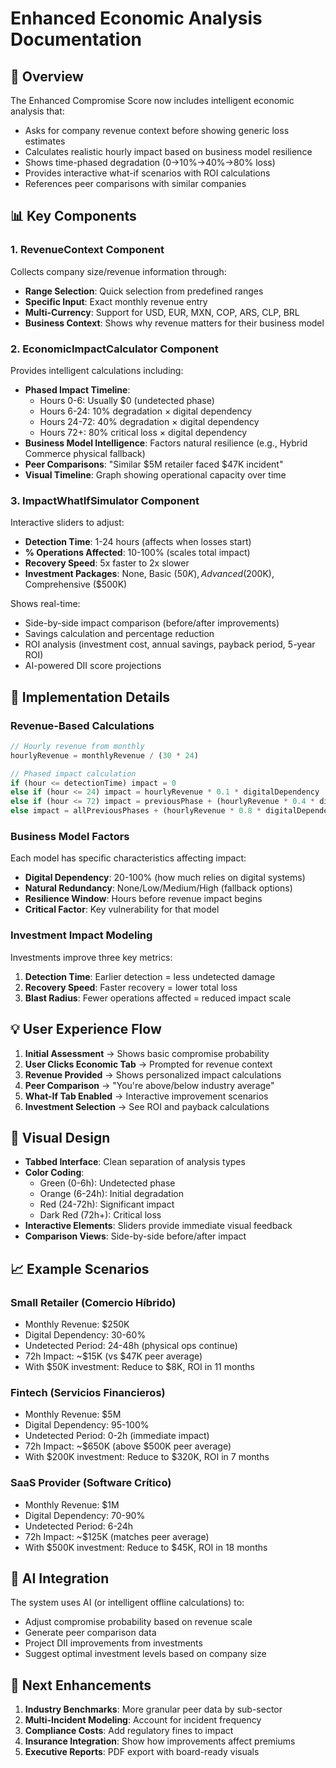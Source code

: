 # Enhanced Economic Analysis Documentation

## 🎯 Overview

The Enhanced Compromise Score now includes intelligent economic analysis that:
- Asks for company revenue context before showing generic loss estimates
- Calculates realistic hourly impact based on business model resilience
- Shows time-phased degradation (0→10%→40%→80% loss)
- Provides interactive what-if scenarios with ROI calculations
- References peer comparisons with similar companies

## 📊 Key Components

### 1. RevenueContext Component
Collects company size/revenue information through:
- **Range Selection**: Quick selection from predefined ranges
- **Specific Input**: Exact monthly revenue entry
- **Multi-Currency**: Support for USD, EUR, MXN, COP, ARS, CLP, BRL
- **Business Context**: Shows why revenue matters for their business model

### 2. EconomicImpactCalculator Component
Provides intelligent calculations including:
- **Phased Impact Timeline**:
  - Hours 0-6: Usually $0 (undetected phase)
  - Hours 6-24: 10% degradation × digital dependency
  - Hours 24-72: 40% degradation × digital dependency  
  - Hours 72+: 80% critical loss × digital dependency
- **Business Model Intelligence**: Factors natural resilience (e.g., Hybrid Commerce physical fallback)
- **Peer Comparisons**: "Similar $5M retailer faced $47K incident"
- **Visual Timeline**: Graph showing operational capacity over time

### 3. ImpactWhatIfSimulator Component
Interactive sliders to adjust:
- **Detection Time**: 1-24 hours (affects when losses start)
- **% Operations Affected**: 10-100% (scales total impact)
- **Recovery Speed**: 5x faster to 2x slower
- **Investment Packages**: None, Basic ($50K), Advanced ($200K), Comprehensive ($500K)

Shows real-time:
- Side-by-side impact comparison (before/after improvements)
- Savings calculation and percentage reduction
- ROI analysis (investment cost, annual savings, payback period, 5-year ROI)
- AI-powered DII score projections

## 🔧 Implementation Details

### Revenue-Based Calculations
```javascript
// Hourly revenue from monthly
hourlyRevenue = monthlyRevenue / (30 * 24)

// Phased impact calculation
if (hour <= detectionTime) impact = 0
else if (hour <= 24) impact = hourlyRevenue * 0.1 * digitalDependency
else if (hour <= 72) impact = previousPhase + (hourlyRevenue * 0.4 * digitalDependency)
else impact = allPreviousPhases + (hourlyRevenue * 0.8 * digitalDependency)
```

### Business Model Factors
Each model has specific characteristics affecting impact:
- **Digital Dependency**: 20-100% (how much relies on digital systems)
- **Natural Redundancy**: None/Low/Medium/High (fallback options)
- **Resilience Window**: Hours before revenue impact begins
- **Critical Factor**: Key vulnerability for that model

### Investment Impact Modeling
Investments improve three key metrics:
1. **Detection Time**: Earlier detection = less undetected damage
2. **Recovery Speed**: Faster recovery = lower total loss
3. **Blast Radius**: Fewer operations affected = reduced impact scale

## 💡 User Experience Flow

1. **Initial Assessment** → Shows basic compromise probability
2. **User Clicks Economic Tab** → Prompted for revenue context
3. **Revenue Provided** → Shows personalized impact calculations
4. **Peer Comparison** → "You're above/below industry average"
5. **What-If Tab Enabled** → Interactive improvement scenarios
6. **Investment Selection** → See ROI and payback calculations

## 🎨 Visual Design

- **Tabbed Interface**: Clean separation of analysis types
- **Color Coding**: 
  - Green (0-6h): Undetected phase
  - Orange (6-24h): Initial degradation
  - Red (24-72h): Significant impact
  - Dark Red (72h+): Critical loss
- **Interactive Elements**: Sliders provide immediate visual feedback
- **Comparison Views**: Side-by-side before/after impact

## 📈 Example Scenarios

### Small Retailer (Comercio Híbrido)
- Monthly Revenue: $250K
- Digital Dependency: 30-60%
- Undetected Period: 24-48h (physical ops continue)
- 72h Impact: ~$15K (vs $47K peer average)
- With $50K investment: Reduce to $8K, ROI in 11 months

### Fintech (Servicios Financieros)  
- Monthly Revenue: $5M
- Digital Dependency: 95-100%
- Undetected Period: 0-2h (immediate impact)
- 72h Impact: ~$650K (above $500K peer average)
- With $200K investment: Reduce to $320K, ROI in 7 months

### SaaS Provider (Software Crítico)
- Monthly Revenue: $1M
- Digital Dependency: 70-90%
- Undetected Period: 6-24h
- 72h Impact: ~$125K (matches peer average)
- With $500K investment: Reduce to $45K, ROI in 18 months

## 🔄 AI Integration

The system uses AI (or intelligent offline calculations) to:
- Adjust compromise probability based on revenue scale
- Generate peer comparison data
- Project DII improvements from investments
- Suggest optimal investment levels based on company size

## 🚀 Next Enhancements

1. **Industry Benchmarks**: More granular peer data by sub-sector
2. **Multi-Incident Modeling**: Account for incident frequency
3. **Compliance Costs**: Add regulatory fines to impact
4. **Insurance Integration**: Show how improvements affect premiums
5. **Executive Reports**: PDF export with board-ready visuals